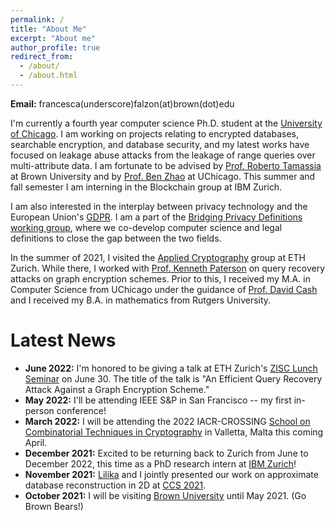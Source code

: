 ```yaml
---
permalink: /
title: "About Me"
excerpt: "About me"
author_profile: true
redirect_from: 
  - /about/
  - /about.html
---
```


**Email:** francesca(underscore)falzon(at)brown(dot)edu

I'm currently a fourth year computer science Ph.D. student at the [University of Chicago](https://computerscience.uchicago.edu/). I am working on projects relating to encrypted databases, searchable encryption, and database security, and my latest works have focused on leakage abuse attacks from the leakage of range queries over multi-attribute data.  I am fortunate to be advised by [Prof. Roberto Tamassia](https://www.tamassia.net/) at Brown University and by [Prof. Ben Zhao](https://people.cs.uchicago.edu/~ravenben/) at UChicago. This summer and fall semester I am interning in the Blockchain group at IBM Zurich. 

I am also interested in the interplay between privacy technology and the European Union's [GDPR](https://gdpr-info.eu/). I am a part of the [Bridging Privacy Definitions working group](https://privacytools.seas.harvard.edu/bridging-privacy-definitions), where we co-develop computer science and legal definitions to close the gap between the two fields.

In the summer of 2021, I visited the [Applied Cryptography](https://appliedcrypto.ethz.ch/) group at ETH Zurich. While there, I worked with [Prof. Kenneth Paterson](https://inf.ethz.ch/people/person-detail.paterson.html) on query recovery attacks on graph encryption schemes. Prior to this, I received my M.A. in Computer Science from UChicago under the guidance of [Prof. David Cash](https://people.cs.uchicago.edu/~davidcash/) and I received my B.A. in mathematics from Rutgers University.


Latest News
========

* **June 2022:** I'm honored to be giving a talk at ETH Zurich's [ZISC Lunch Seminar](https://zisc.ethz.ch/events/zisc-lunch-seminar/) on June 30. The title of the talk is "An Efficient Query Recovery Attack Against a Graph Encryption Scheme."
* **May 2022:** I'll be attending IEEE S&P in San Francisco -- my first in-person conference!
* **March 2022:** I will be attending the 2022 IACR-CROSSING [School on Combinatorial Techniques in Cryptography](https://www.crossing.tu-darmstadt.de/news_events/schools/2022_school/index.en.jsp) in Valletta, Malta this coming April.
* **December 2021:** Excited to be returning back to Zurich from June to December 2022, this time as a PhD research intern at [IBM Zurich](https://www.zurich.ibm.com/)!
* **November 2021:** [Lilika](https://markatou.github.io/) and I jointly presented our work on approximate database reconstruction in 2D at [CCS 2021](https://www.sigsac.org/ccs/CCS2021/).
* **October 2021:** I will be visiting [Brown University](https://cs.brown.edu) until May 2021. (Go Brown Bears!)

